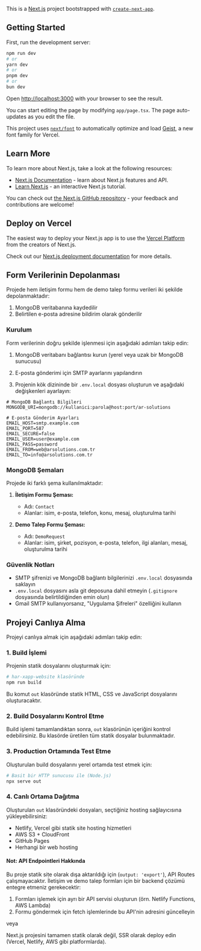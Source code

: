 This is a [Next.js](https://nextjs.org) project bootstrapped with [`create-next-app`](https://nextjs.org/docs/app/api-reference/cli/create-next-app).

## Getting Started

First, run the development server:

```bash
npm run dev
# or
yarn dev
# or
pnpm dev
# or
bun dev
```

Open [http://localhost:3000](http://localhost:3000) with your browser to see the result.

You can start editing the page by modifying `app/page.tsx`. The page auto-updates as you edit the file.

This project uses [`next/font`](https://nextjs.org/docs/app/building-your-application/optimizing/fonts) to automatically optimize and load [Geist](https://vercel.com/font), a new font family for Vercel.

## Learn More

To learn more about Next.js, take a look at the following resources:

- [Next.js Documentation](https://nextjs.org/docs) - learn about Next.js features and API.
- [Learn Next.js](https://nextjs.org/learn) - an interactive Next.js tutorial.

You can check out [the Next.js GitHub repository](https://github.com/vercel/next.js) - your feedback and contributions are welcome!

## Deploy on Vercel

The easiest way to deploy your Next.js app is to use the [Vercel Platform](https://vercel.com/new?utm_medium=default-template&filter=next.js&utm_source=create-next-app&utm_campaign=create-next-app-readme) from the creators of Next.js.

Check out our [Next.js deployment documentation](https://nextjs.org/docs/app/building-your-application/deploying) for more details.

## Form Verilerinin Depolanması

Projede hem iletişim formu hem de demo talep formu verileri iki şekilde depolanmaktadır:

1. MongoDB veritabanına kaydedilir
2. Belirtilen e-posta adresine bildirim olarak gönderilir

### Kurulum

Form verilerinin doğru şekilde işlenmesi için aşağıdaki adımları takip edin:

1. MongoDB veritabanı bağlantısı kurun (yerel veya uzak bir MongoDB sunucusu)
   
2. E-posta gönderimi için SMTP ayarlarını yapılandırın
   
3. Projenin kök dizininde bir `.env.local` dosyası oluşturun ve aşağıdaki değişkenleri ayarlayın:

```
# MongoDB Bağlantı Bilgileri
MONGODB_URI=mongodb://kullanici:parola@host:port/ar-solutions

# E-posta Gönderim Ayarları
EMAIL_HOST=smtp.example.com
EMAIL_PORT=587
EMAIL_SECURE=false
EMAIL_USER=user@example.com
EMAIL_PASS=password
EMAIL_FROM=web@arsolutions.com.tr
EMAIL_TO=info@arsolutions.com.tr
```

### MongoDB Şemaları

Projede iki farklı şema kullanılmaktadır:

1. **İletişim Formu Şeması:**
   - Adı: `Contact`
   - Alanlar: isim, e-posta, telefon, konu, mesaj, oluşturulma tarihi

2. **Demo Talep Formu Şeması:**
   - Adı: `DemoRequest`
   - Alanlar: isim, şirket, pozisyon, e-posta, telefon, ilgi alanları, mesaj, oluşturulma tarihi

### Güvenlik Notları

- SMTP şifrenizi ve MongoDB bağlantı bilgilerinizi `.env.local` dosyasında saklayın
- `.env.local` dosyasını asla git deposuna dahil etmeyin (`.gitignore` dosyasında belirtildiğinden emin olun)
- Gmail SMTP kullanıyorsanız, "Uygulama Şifreleri" özelliğini kullanın

## Projeyi Canlıya Alma

Projeyi canlıya almak için aşağıdaki adımları takip edin:

### 1. Build İşlemi

Projenin statik dosyalarını oluşturmak için:

```bash
# har-xapp-website klasöründe
npm run build
```

Bu komut `out` klasöründe statik HTML, CSS ve JavaScript dosyalarını oluşturacaktır.

### 2. Build Dosyalarını Kontrol Etme

Build işlemi tamamlandıktan sonra, `out` klasörünün içeriğini kontrol edebilirsiniz. Bu klasörde üretilen tüm statik dosyalar bulunmaktadır.

### 3. Production Ortamında Test Etme

Oluşturulan build dosyalarını yerel ortamda test etmek için:

```bash
# Basit bir HTTP sunucusu ile (Node.js)
npx serve out
```

### 4. Canlı Ortama Dağıtma

Oluşturulan `out` klasöründeki dosyaları, seçtiğiniz hosting sağlayıcısına yükleyebilirsiniz:

- Netlify, Vercel gibi statik site hosting hizmetleri
- AWS S3 + CloudFront
- GitHub Pages
- Herhangi bir web hosting

#### Not: API Endpointleri Hakkında

Bu proje statik site olarak dışa aktarıldığı için (`output: 'export'`), API Routes çalışmayacaktır. İletişim ve demo talep formları için bir backend çözümü entegre etmeniz gerekecektir:

1. Formları işlemek için ayrı bir API servisi oluşturun (örn. Netlify Functions, AWS Lambda)
2. Formu göndermek için fetch işlemlerinde bu API'nin adresini güncelleyin

veya 

Next.js projesini tamamen statik olarak değil, SSR olarak deploy edin (Vercel, Netlify, AWS gibi platformlarda).
